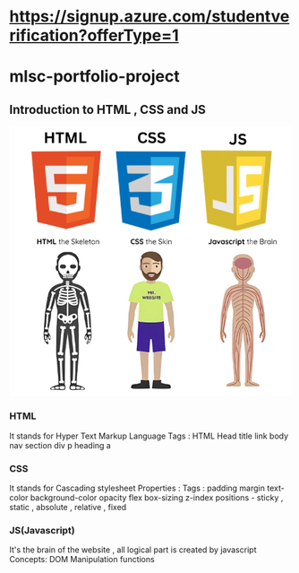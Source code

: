 # https://signup.azure.com/studentverification?offerType=1
# mlsc-portfolio-project
## Introduction to HTML , CSS and JS

![Introduction image](./assests/introExplanation.png)



### HTML
It stands for Hyper Text Markup Language
Tags : 
     HTML
     Head
        title
        link
     body
        nav
        section
        div
        p
        heading
        a


### CSS
It stands for Cascading stylesheet 
Properties : 
Tags : 
      padding
      margin 
      text-color
      background-color
      opacity
      flex
      box-sizing
      z-index
      positions - sticky , static , absolute , relative , fixed


### JS(Javascript)
It's the brain of the website , all logical part is created by javascript
Concepts:
    DOM Manipulation
    functions
